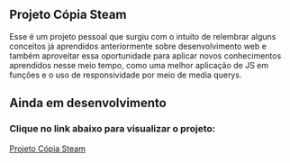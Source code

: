 ## Projeto Cópia Steam
<p>Esse é um projeto pessoal que surgiu com o intuito de relembrar alguns conceitos já aprendidos anteriormente sobre desenvolvimento web e também aproveitar essa oportunidade para aplicar novos conhecimentos aprendidos nesse meio tempo, como uma melhor aplicação de JS em funções e o uso de responsividade por meio de media querys.</p>

## Ainda em desenvolvimento

### Clique no link abaixo para visualizar o projeto: 
<a href="https://lursousa.github.io/Copia_Steam/">Projeto Cópia Steam</a>

